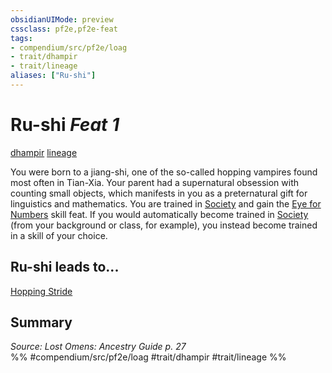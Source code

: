 ```yaml
---
obsidianUIMode: preview
cssclass: pf2e,pf2e-feat
tags:
- compendium/src/pf2e/loag
- trait/dhampir
- trait/lineage
aliases: ["Ru-shi"]
---
```

# Ru-shi  *Feat 1*  
[dhampir](/rules/traits/dhampir-b1.md)  [lineage](/rules/traits/lineage-apg.md)  


You were born to a jiang-shi, one of the so-called hopping vampires found most often in Tian-Xia. Your parent had a supernatural obsession with counting small objects, which manifests in you as a preternatural gift for linguistics and mathematics. You are trained in [Society](/compendium/skills.md#Society) and gain the [Eye for Numbers](/compendium/feats/eye-for-numbers-apg.md) skill feat. If you would automatically become trained in [Society](/compendium/skills.md#Society) (from your background or class, for example), you instead become trained in a skill of your choice.

## Ru-shi leads to...

[Hopping Stride](/compendium/feats/hopping-stride-loag.md)

## Summary

*Source: Lost Omens: Ancestry Guide p. 27*  
%% #compendium/src/pf2e/loag #trait/dhampir #trait/lineage %%